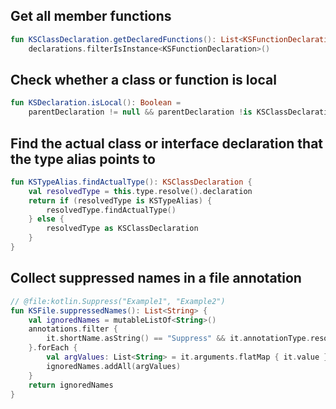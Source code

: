 [//]: # (title: KSP examples)

## Get all member functions

```kotlin
fun KSClassDeclaration.getDeclaredFunctions(): List<KSFunctionDeclaration> =
    declarations.filterIsInstance<KSFunctionDeclaration>()
```

## Check whether a class or function is local

```kotlin
fun KSDeclaration.isLocal(): Boolean =
    parentDeclaration != null && parentDeclaration !is KSClassDeclaration
```

## Find the actual class or interface declaration that the type alias points to

```kotlin
fun KSTypeAlias.findActualType(): KSClassDeclaration {
    val resolvedType = this.type.resolve().declaration
    return if (resolvedType is KSTypeAlias) {
        resolvedType.findActualType()
    } else {
        resolvedType as KSClassDeclaration
    }
}
```

## Collect suppressed names in a file annotation

```kotlin
// @file:kotlin.Suppress("Example1", "Example2")
fun KSFile.suppressedNames(): List<String> {
    val ignoredNames = mutableListOf<String>()
    annotations.filter { 
        it.shortName.asString() == "Suppress" && it.annotationType.resolve()?.declaration?.qualifiedName?.asString() == "kotlin.Suppress" 
    }.forEach {
        val argValues: List<String> = it.arguments.flatMap { it.value }
        ignoredNames.addAll(argValues)
    }
    return ignoredNames
}
```

